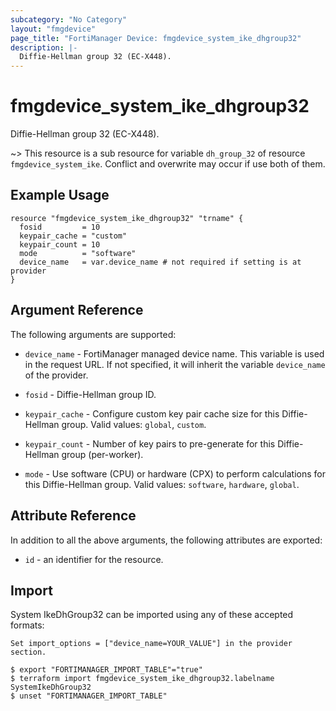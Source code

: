 ```yaml
---
subcategory: "No Category"
layout: "fmgdevice"
page_title: "FortiManager Device: fmgdevice_system_ike_dhgroup32"
description: |-
  Diffie-Hellman group 32 (EC-X448).
---
```


# fmgdevice_system_ike_dhgroup32
Diffie-Hellman group 32 (EC-X448).

~> This resource is a sub resource for variable `dh_group_32` of resource `fmgdevice_system_ike`. Conflict and overwrite may occur if use both of them.



## Example Usage

```hcl
resource "fmgdevice_system_ike_dhgroup32" "trname" {
  fosid         = 10
  keypair_cache = "custom"
  keypair_count = 10
  mode          = "software"
  device_name   = var.device_name # not required if setting is at provider
}
```

## Argument Reference


The following arguments are supported:

* `device_name` - FortiManager managed device name. This variable is used in the request URL. If not specified, it will inherit the variable `device_name` of the provider.

* `fosid` - Diffie-Hellman group ID.
* `keypair_cache` - Configure custom key pair cache size for this Diffie-Hellman group. Valid values: `global`, `custom`.

* `keypair_count` - Number of key pairs to pre-generate for this Diffie-Hellman group (per-worker).
* `mode` - Use software (CPU) or hardware (CPX) to perform calculations for this Diffie-Hellman group. Valid values: `software`, `hardware`, `global`.



## Attribute Reference

In addition to all the above arguments, the following attributes are exported:
* `id` - an identifier for the resource.

## Import

System IkeDhGroup32 can be imported using any of these accepted formats:
```
Set import_options = ["device_name=YOUR_VALUE"] in the provider section.

$ export "FORTIMANAGER_IMPORT_TABLE"="true"
$ terraform import fmgdevice_system_ike_dhgroup32.labelname SystemIkeDhGroup32
$ unset "FORTIMANAGER_IMPORT_TABLE"
```

